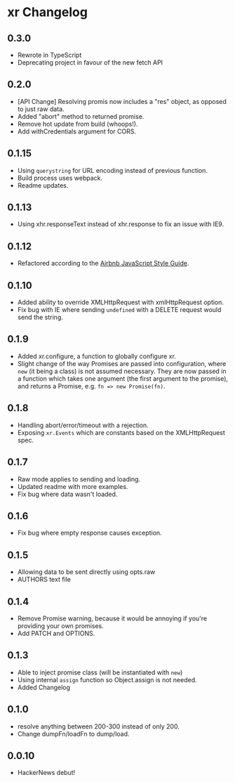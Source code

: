 xr Changelog
============

0.3.0
-----

* Rewrote in TypeScript
* Deprecating project in favour of the new fetch API


0.2.0
------

* [API Change] Resolving promis now includes a "res" object, as opposed to just raw data.
* Added "abort" method to returned promise.
* Remove hot update from build (whoops!).
* Add withCredentials argument for CORS.

0.1.15
------

* Using `querystring` for URL encoding instead of previous function.
* Build process uses webpack.
* Readme updates.

0.1.13
------

* Using xhr.responseText instead of xhr.response to fix an issue with IE9.

0.1.12
------

* Refactored according to the [Airbnb JavaScript Style Guide](https://github.com/airbnb/javascript).


0.1.10
------

* Added ability to override XMLHttpRequest with xmlHttpRequest option.
* Fix bug with IE where sending `undefined` with a DELETE request would send the string.

0.1.9
-----

* Added xr.configure, a function to globally configure xr.
* Slight change of the way Promises are passed into configuration,
  where `new` (it being a class) is not assumed necessary. They are
  now passed in a function which takes one argument (the first argument
  to the promise), and returns a Promise, e.g. `fn => new Promise(fn)`.

0.1.8
-----

* Handling abort/error/timeout with a rejection.
* Exposing `xr.Events` which are constants based on the XMLHttpRequest spec.

0.1.7
------

* Raw mode applies to sending and loading.
* Updated readme with more examples.
* Fix bug where data wasn't loaded.

0.1.6
-----

* Fix bug where empty response causes exception.

0.1.5
-----

* Allowing data to be sent directly using opts.raw
* AUTHORS text file

0.1.4
-----

* Remove Promise warning, because it would be annoying if you're providing your
  own promises.
* Add PATCH and OPTIONS.

0.1.3
-----

* Able to inject promise class (will be instantiated with `new`)
* Using internal `assign` function so Object.assign is not needed.
* Added Changelog

0.1.0
-----

* resolve anything between 200-300 instead of only 200.
* Change dumpFn/loadFn to dump/load.

0.0.10
------

* HackerNews debut!
